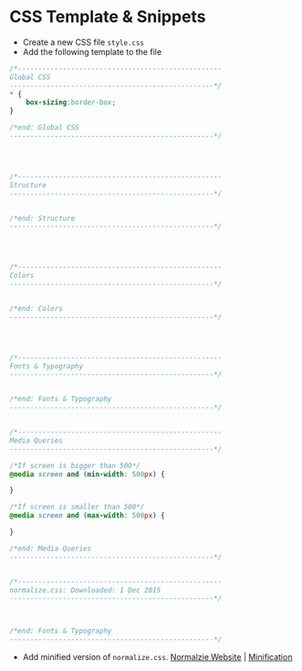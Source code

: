 <!--
GitHub Markdown System:
https://help.github.com/articles/markdown-basics/
https://guides.github.com/features/mastering-markdown/
-->

# CSS Template & Snippets

- Create a new CSS file ```style.css```
- Add the following template to the file
```CSS
/*--------------------------------------------------
Global CSS
--------------------------------------------------*/
* {
	box-sizing:border-box;
}

/*end: Global CSS
--------------------------------------------------*/




/*--------------------------------------------------
Structure
--------------------------------------------------*/


/*end: Structure
--------------------------------------------------*/




/*--------------------------------------------------
Colors
--------------------------------------------------*/


/*end: Colors
--------------------------------------------------*/




/*--------------------------------------------------
Fonts & Typography
--------------------------------------------------*/


/*end: Fonts & Typography
--------------------------------------------------*/


/*--------------------------------------------------
Media Queries
--------------------------------------------------*/

/*If screen is bigger than 500*/
@media screen and (min-width: 500px) {

}

/*If screen is smaller than 500*/
@media screen and (max-width: 500px) {

}

/*end: Media Queries
--------------------------------------------------*/


/*--------------------------------------------------
normalize.css: Downloaded: 1 Dec 2015
--------------------------------------------------*/



/*end: Fonts & Typography
--------------------------------------------------*/
```
- Add minified version of ```normalize.css```. [Normalzie Website](https://necolas.github.io/normalize.css/3.0.2/normalize.css)  |  [Minification](http://csscompressor.com/)

<!--
New sections:
####Start New File
```CSS
```
-->